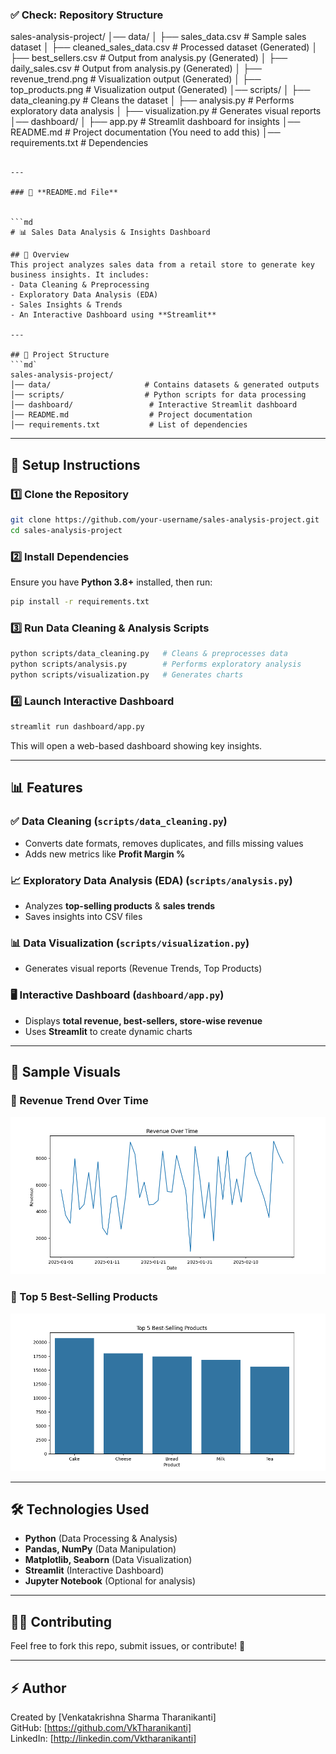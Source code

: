 ### ✅ **Check: Repository Structure**
sales-analysis-project/
│── data/
│   ├── sales_data.csv  # Sample sales dataset
│   ├── cleaned_sales_data.csv  # Processed dataset (Generated)
│   ├── best_sellers.csv  # Output from analysis.py (Generated)
│   ├── daily_sales.csv  # Output from analysis.py (Generated)
│   ├── revenue_trend.png  # Visualization output (Generated)
│   ├── top_products.png  # Visualization output (Generated)
│── scripts/
│   ├── data_cleaning.py  # Cleans the dataset
│   ├── analysis.py  # Performs exploratory data analysis
│   ├── visualization.py  # Generates visual reports
│── dashboard/
│   ├── app.py  # Streamlit dashboard for insights
│── README.md  # Project documentation (You need to add this)
│── requirements.txt  # Dependencies
```

---

### 📜 **README.md File**  


```md
# 📊 Sales Data Analysis & Insights Dashboard  

## 🚀 Overview  
This project analyzes sales data from a retail store to generate key business insights. It includes:  
- Data Cleaning & Preprocessing  
- Exploratory Data Analysis (EDA)  
- Sales Insights & Trends  
- An Interactive Dashboard using **Streamlit**  

---

## 📂 Project Structure  
```md`
sales-analysis-project/
│── data/                     # Contains datasets & generated outputs
│── scripts/                  # Python scripts for data processing
│── dashboard/                 # Interactive Streamlit dashboard
│── README.md                  # Project documentation
│── requirements.txt           # List of dependencies
```

---

## 🔧 Setup Instructions  

### 1️⃣ **Clone the Repository**  
```sh
git clone https://github.com/your-username/sales-analysis-project.git
cd sales-analysis-project
```

### 2️⃣ **Install Dependencies**  
Ensure you have **Python 3.8+** installed, then run:  
```sh
pip install -r requirements.txt
```

### 3️⃣ **Run Data Cleaning & Analysis Scripts**  
```sh
python scripts/data_cleaning.py   # Cleans & preprocesses data  
python scripts/analysis.py        # Performs exploratory analysis  
python scripts/visualization.py   # Generates charts  
```

### 4️⃣ **Launch Interactive Dashboard**  
```sh
streamlit run dashboard/app.py
```
This will open a web-based dashboard showing key insights.

---

## 📊 Features  

### ✅ **Data Cleaning** (`scripts/data_cleaning.py`)  
- Converts date formats, removes duplicates, and fills missing values  
- Adds new metrics like **Profit Margin %**  

### 📈 **Exploratory Data Analysis (EDA)** (`scripts/analysis.py`)  
- Analyzes **top-selling products** & **sales trends**  
- Saves insights into CSV files  

### 📊 **Data Visualization** (`scripts/visualization.py`)  
- Generates visual reports (Revenue Trends, Top Products)  

### 🖥 **Interactive Dashboard** (`dashboard/app.py`)  
- Displays **total revenue, best-sellers, store-wise revenue**  
- Uses **Streamlit** to create dynamic charts  

---

## 📸 Sample Visuals  
### 🔹 Revenue Trend Over Time  
![Revenue Trend](data/revenue_trend.png)  

### 🔹 Top 5 Best-Selling Products  
![Top Products](data/top_products.png)  

---

## 🛠 Technologies Used  
- **Python** (Data Processing & Analysis)  
- **Pandas, NumPy** (Data Manipulation)  
- **Matplotlib, Seaborn** (Data Visualization)  
- **Streamlit** (Interactive Dashboard)  
- **Jupyter Notebook** (Optional for analysis)  

---

## 👨‍💻 Contributing  
Feel free to fork this repo, submit issues, or contribute! 🚀  

---

## ⚡ Author  
Created by [Venkatakrishna Sharma Tharanikanti]  
GitHub: [https://github.com/VkTharanikanti]  
LinkedIn: [http://linkedin.com/Vktharanikanti]  
```
